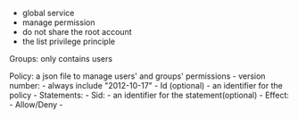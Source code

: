 - global service
- manage permission
- do not share the root account
- the list privilege principle

Groups:
	only contains users

Policy:
	a json file to manage users' and groups' permissions
		- version number: 
			- always include "2012-10-17"
		- Id (optional)
			- an identifier for the policy
		- Statements:
			- Sid: 
				- an identifier for the statement(optional)
			- Effect:
				- Allow/Deny
			- 